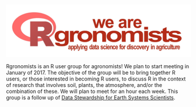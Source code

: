 ![# Rgronomists](rgronomists_logo/rgronomists_logo_1440x405.jpg)

Rgronomists is an R user group for agronomists! We plan to start meeting in January of 2017. The objective of the group will be to bring together R users, or those interested in becoming R users, to discuss R in the context of research that involves soil, plants, the atmosphere, and/or the combination of these.  We will plan to meet for an hour each week.  This group is a follow up of [Data Stewardship for Earth Systems Scientists](http://agron590-isu.github.io).  

